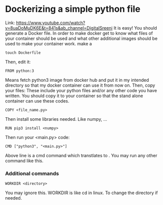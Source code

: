 # Dockerizing a simple python file
Link: https://www.youtube.com/watch?v=8uaDoMuDK6E&t=841s&ab_channel=DigitalSreeni
It is easy! You should generate a Docker file. In order to make docker get to know what files of your container should be used and what other additional images should be used to make your container work. 
make a <Dockerfile>
```
touch Dockerfile
``` 
Then, edit it:
```
FROM python:3
```
Means fetch python3 image from docker hub and put it in my intended directory so that my docker container can use it from now on. Then, copy your files:
These include your python files and/or any other code you have written. You should copy it to your container so that the stand alone container can use these codes.
```
COPY <file_name.py>
```
Then install some libraries needed. Like numpy, ...
```
RUN pip3 install <numpy>
```
Then run your <main.py> code:
```
CMD ["python3", "<main.py>"]
```
Above line is a cmd command which transtlates to <python3 main.py>. You may run any other command like this.

### Additional commands
```
WORKDIR <directory>
```
You may ignore this. WORKDIR is like cd in linux. To change the directory if needed.
